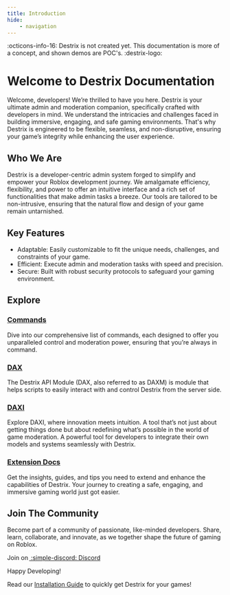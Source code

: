 ```yaml
---
title: Introduction
hide:
    - navigation
---
```

:octicons-info-16: Destrix is not created yet. This documentation is more of a concept, and shown demos are POC's.
:destrix-logo:

# Welcome to Destrix Documentation

Welcome, developers! We’re thrilled to have you here. Destrix is your ultimate admin and moderation companion, specifically crafted with developers in mind. We understand the intricacies and challenges faced in building immersive, engaging, and safe gaming environments. That's why Destrix is engineered to be flexible, seamless, and non-disruptive, ensuring your game’s integrity while enhancing the user experience.

## Who We Are

Destrix is a developer-centric admin system forged to simplify and empower your Roblox development journey. We amalgamate efficiency, flexibility, and power to offer an intuitive interface and a rich set of functionalities that make admin tasks a breeze. Our tools are tailored to be non-intrusive, ensuring that the natural flow and design of your game remain untarnished.

## Key Features
* Adaptable: Easily customizable to fit the unique needs, challenges, and constraints of your game.
* Efficient: Execute admin and moderation tasks with speed and precision.
* Secure: Built with robust security protocols to safeguard your gaming environment.

## Explore

### [Commands](https://roblox.com)
Dive into our comprehensive list of commands, each designed to offer you unparalleled control and moderation power, ensuring that you’re always in command.

### [DAX](https://roblox.com)
The Destrix API Module (DAX, also referred to as DAXM) is module that helps scripts to easily interact with and control Destrix from the server side.

### [DAXI](https://roblox.com)
Explore DAXI, where innovation meets intuition. A tool that’s not just about getting things done but about redefining what’s possible in the world of game moderation. A powerful tool for developers to integrate their own models and systems seamlessly with Destrix.

### [Extension Docs](https://roblox.com)
Get the insights, guides, and tips you need to extend and enhance the capabilities of Destrix. Your journey to creating a safe, engaging, and immersive gaming world just got easier.

## Join The Community
Become part of a community of passionate, like-minded developers. Share, learn, collaborate, and innovate, as we together shape the future of gaming on Roblox.

Join on&thinsp;[ :simple-discord: Discord](https://destrix.app?to=discord)

Happy Developing!

Read our [Installation Guide](/Getting_Started) to quickly get Destrix for your games!
